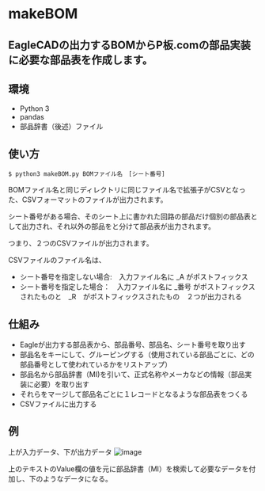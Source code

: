# makeBOM

## EagleCADの出力するBOMからP板.comの部品実装に必要な部品表を作成します。
## 環境
- Python 3
- pandas
- 部品辞書（後述）ファイル

## 使い方

```
$ python3 makeBOM.py BOMファイル名　[シート番号]
```

BOMファイル名と同じディレクトリに同じファイル名で拡張子がCSVとなった、CSVフォーマットのファイルが出力されます。

シート番号がある場合、そのシート上に書かれた回路の部品だけ個別の部品表として出力され、それ以外の部品をと分けて部品表が出力されます。

つまり、２つのCSVファイルが出力されます。

CSVファイルのファイル名は、
- シート番号を指定しない場合:　入力ファイル名に \_A がポストフィックス
- シート番号を指定した場合：　入力ファイル名に \_番号 がポストフィックスされたものと　\_R　がポストフィックスされたもの　２つが出力される

## 仕組み
- Eagleが出力する部品表から、部品番号、部品名、シート番号を取り出す
- 部品名をキーにして、グルーピングする（使用されている部品ごとに、どの部品番号として使われているかをリストアップ）
- 部品名から部品辞書（MI)を引いて、正式名称やメーカなどの情報（部品実装に必要）を取り出す
- それらをマージして部品名ごとに１レコードとなるような部品表をつくる
- CSVファイルに出力する

## 例
上が入力データ、下が出力データ
![image](https://user-images.githubusercontent.com/9587359/112434301-c24ea480-8d86-11eb-91f5-4aa2bd8fe7e2.png)

上のテキストのValue欄の値を元に部品辞書（MI）を検索して必要なデータを付加し、下のようなデータになる。
